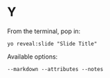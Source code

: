 
# Y

From the terminal, pop in:

  ```yo reveal:slide "Slide Title"```

Available options:

 ```--markdown --attributes --notes```

